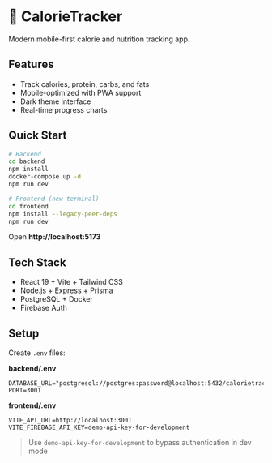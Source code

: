 # 📱 CalorieTracker

Modern mobile-first calorie and nutrition tracking app.

## Features

- Track calories, protein, carbs, and fats
- Mobile-optimized with PWA support
- Dark theme interface
- Real-time progress charts

## Quick Start

```bash
# Backend
cd backend
npm install
docker-compose up -d
npm run dev

# Frontend (new terminal)
cd frontend
npm install --legacy-peer-deps
npm run dev
```

Open **http://localhost:5173**

## Tech Stack

- React 19 + Vite + Tailwind CSS
- Node.js + Express + Prisma
- PostgreSQL + Docker
- Firebase Auth

## Setup

Create `.env` files:

**backend/.env**

```env
DATABASE_URL="postgresql://postgres:password@localhost:5432/calorietracker"
PORT=3001
```

**frontend/.env**

```env
VITE_API_URL=http://localhost:3001
VITE_FIREBASE_API_KEY=demo-api-key-for-development
```

> Use `demo-api-key-for-development` to bypass authentication in dev mode
